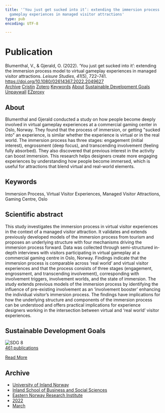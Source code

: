 ```yaml
---
title: '‘You just get sucked into it’: extending the immersion process model to virtual
  gameplay experiences in managed visitor attractions'
type: pub
encoding: UTF-8

---
```

<h1>Publication</h1>
<article id="csl-bib-container-DZQKR2FJ" class="csl-bib-container">
  <div class="csl-bib-body"> <div class="csl-entry">Blumenthal, V., &#38; Gjerald, O. (2022). ‘You just get sucked into it’: extending the immersion process model to virtual gameplay experiences in managed visitor attractions. <i>Leisure Studies</i>, <i>41</i>(5), 722–741. <a href="https://doi.org/10.1080/02614367.2022.2049627">https://doi.org/10.1080/02614367.2022.2049627</a></div> </div>
  <div class="csl-bib-buttons">
    <a href="#taxonomy-article-DZQKR2FJ" alt="archive" class="csl-bib-button">Archive</a>
    <a href="https://app.cristin.no/results/show.jsf?id=2011269" alt="Cristin" class="csl-bib-button">Cristin</a>
    <a href="http://zotero.org/groups/5881554/items/DZQKR2FJ" alt="Zotero" class="csl-bib-button">Zotero</a>
    <a href="#keywords-article-DZQKR2FJ" alt="keywords" class="csl-bib-button">Keywords</a>
    <a href="#about-article-DZQKR2FJ" alt="about_pub" class="csl-bib-button">About</a>
    <a href="#sdg-article-DZQKR2FJ" alt="sdg" class="csl-bib-button">Sustainable Development Goals</a>
    <a href="https://www.tandfonline.com/doi/pdf/10.1080/02614367.2022.2049627?needAccess=true" alt="Unpaywall" class="csl-bib-button">Unpaywall</a>
    <a href="https://www.tandfonline.com/doi/pdf/10.1080/02614367.2022.2049627?needAccess=true" alt="EZproxy" class="csl-bib-button">EZproxy</a>
  </div>
  <div id="csl-bib-meta-container-DZQKR2FJ"></div>
</article>
<div id="csl-bib-meta-DZQKR2FJ" class="csl-bib-meta">
  <article id="about-article-DZQKR2FJ" class="about_pub-article">
    <h1>About</h1>
    Blumenthal and Gjerald conducted a study on how people become deeply involved in virtual gameplay experiences at a commercial gaming center in Oslo, Norway. They found that the process of immersion, or getting "sucked into" an experience, is similar whether the experience is virtual or in the real world. The immersion process has three stages: engagement (initial interest), engrossment (deep focus), and transcending involvement (feeling fully absorbed). They also discovered that previous interest in the activity can boost immersion. This research helps designers create more engaging experiences by understanding how people become immersed, which is useful for attractions that blend virtual and real-world elements.
  </article>
  <article id="keywords-article-DZQKR2FJ" class="keywords-article">
    <h1>Keywords</h1>
    Immersion Process, Virtual Visitor Experiences, Managed Visitor Attractions, Gaming Centre, Oslo
  </article>
  <article id="abstract-article-DZQKR2FJ" class="abstract-article">
    <h1>Scientific abstract</h1>
    This study investigates the immersion process in virtual visitor experiences in the context of a managed visitor attraction. It validates and extends previously developed models of the immersion process from tourism and proposes an underlying structure with four mechanisms driving the immersion process forward. Data was collected through semi-structured in-depth interviews with visitors participating in virtual gameplay at a commercial gaming centre in Oslo, Norway. Findings indicate that the immersion process is comparable across ‘real world’ and virtual visitor experiences and that the process consists of three stages (engagement, engrossment, and transcending involvement), corresponding with involvement triggers, involvement worlds, and the state of immersion. The study extends previous models of the immersion process by identifying the influence of pre-existing involvement as an ‘involvement booster’ enhancing the individual visitor’s immersion process. The findings have implications for how the underlying structure and components of the immersion process can be understood and offers practical implications for experience designers working in the intersection between virtual and ‘real world’ visitor experiences.
  </article>
  <article id="sdg-article-DZQKR2FJ" class="sdg-article">
    <h1>Sustainable Development Goals</h1>
    <div class="sdg-container"><div id="sdg8" class="sdg">
        <img src="{{< params subfolder >}}images/sdg/sdg08_en.png" class="image" alt="SDG 8">
        <div class="sdg-overlay">
          <a href="/en/archive/?key=?sdg=8#archive" class="sdg-publication-count"><span>461</span> publications</a>
          <p><a href="https://sdgs.un.org/goals/goal8" class="sdg-read-more">Read More</a></p>
        </div>
      </div></div>
  </article>
  <article id="taxonomy-article-DZQKR2FJ" class="taxonomy-article">
    <h1>Archive</h1>
    <ul>
      <li>
        <a href="/en/archive/?key=3DCRN523">University of Inland Norway</a>
      </li>
      <li>
        <a href="/en/archive/?key=DU8Q9LN9">Inland School of Business and Social Sciences</a>
      </li>
      <li>
        <a href="/en/archive/?key=IRYXBU4S">Eastern Norway Research Institute</a>
      </li>
      <li>
        <a href="/en/archive/?key=8V38ZFZN">2022</a>
      </li>
      <li>
        <a href="/en/archive/?key=UKDA6NWU">March</a>
      </li>
    </ul>
  </article>
</div>
